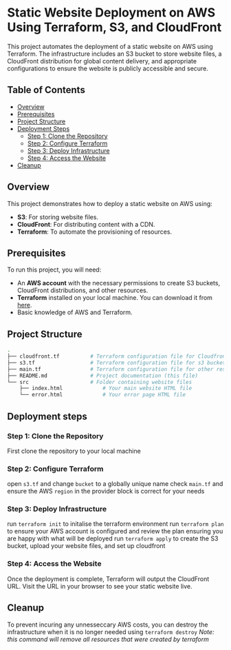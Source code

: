 # Static Website Deployment on AWS Using Terraform, S3, and CloudFront

This project automates the deployment of a static website on AWS using Terraform. The infrastructure includes an S3 bucket to store website files, a CloudFront distribution for global content delivery, and appropriate configurations to ensure the website is publicly accessible and secure.

## Table of Contents

- [Overview](#overview)
- [Prerequisites](#prerequisites)
- [Project Structure](#project-structure)
- [Deployment Steps](#deployment-steps)
  - [Step 1: Clone the Repository](#step-1-clone-the-repository)
  - [Step 2: Configure Terraform](#step-2-configure-terraform)
  - [Step 3: Deploy Infrastructure](#step-3-deploy-infrastructure)
  - [Step 4: Access the Website](#step-4-access-the-website)
- [Cleanup](#cleanup)

## Overview

This project demonstrates how to deploy a static website on AWS using:

- **S3**: For storing website files.
- **CloudFront**: For distributing content with a CDN.
- **Terraform**: To automate the provisioning of resources.

## Prerequisites

To run this project, you will need:

- An **AWS account** with the necessary permissions to create S3 buckets, CloudFront distributions, and other resources.
- **Terraform** installed on your local machine. You can download it from [here](https://www.terraform.io/downloads).
- Basic knowledge of AWS and Terraform.

## Project Structure

```bash
.
├── cloudfront.tf          # Terraform configuration file for Cloudfront distribution
├── s3.tf                  # Terraform configuration file for s3 bucket
├── main.tf                # Terraform configuration file for other resources
├── README.md              # Project documentation (this file)
└── src                    # Folder containing website files
    ├── index.html             # Your main website HTML file
    └── error.html             # Your error page HTML file
```

## Deployment steps

### Step 1: Clone the Repository

First clone the repository to your local machine

### Step 2: Configure Terraform

open `s3.tf` and change `bucket` to a globally unique name
check `main.tf` and ensure the AWS `region` in the provider block is correct for your needs

### Step 3: Deploy Infrastructure

run `terraform init` to initalise the terraform environment
run `terraform plan` to ensure your AWS account is configured and review the plan ensuring you are happy with what will be deployed
run `terraform apply` to create the S3 bucket, upload your website files, and set up cloudfront

### Step 4: Access the Website

Once the deployment is complete, Terraform will output the CloudFront URL. Visit the URL in your browser to see your static website live.

## Cleanup

To prevent incuring any unnesseccary AWS costs, you can destroy the infrastructure when it is no longer needed using `terraform destroy`
*Note: this command will remove all resources that were created by terraform*
